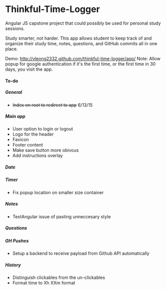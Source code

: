 # Thinkful-Time-Logger
Angular JS capstone project that could possibly be  used for personal study sessions.

Study smarter, not harder. This app allows student to keep track of and organize their study time, notes, questions, and GitHub commits all in one place.

Demo: http://vleong2332.github.com/thinkful-time-logger/app/
Note: Allow popup for google authentication if it's the first time, or the first time in 30 days, you visit the app.

#### To-do

##### General

- ~~Index on root to redirect to app~~ 6/13/15

##### Main app

- User option to login or logout
- Logo for the header
- Favicon
- Footer content
- Make save button more obivous
- Add instructions overlay

##### Date

##### Timer

- Fix popup location on smaller size container

##### Notes

- TextAngular issue of pasting unneccesary style

##### Questions

##### GH Pushes

- Setup a backend to receive payload from Github API automatically

##### History

- Distinguish clickables from the un-clickables
- Format time to Xh XXm format